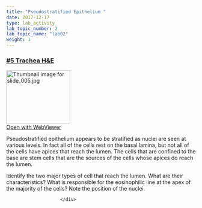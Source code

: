 ```yaml
---
title: "Pseudostratified Epithelium "
date: 2017-12-17
type: lab_activity
lab_topic_number: 2
lab_topic_name: "lab02"
weight: 1
---
```

<div class="entrybody">
						<h3><u>#5 Trachea <span class="caps">H&amp;E</span></u></h3>

<div class="thumbnail"> <a href="http://virtualslides.cumc.columbia.edu/05.svs/view.apml?" target="_blank"><img alt="Thumbnail image for slide_005.jpg" src="/assets/images/slide_005-thumb-170x143-1407.jpg" width="170" height="143" class="mt-image-left"></a><br><a href="http://virtualslides.cumc.columbia.edu/05.svs/view.apml?" target="_blank">Open with WebViewer</a> </div>

<p>Pseudostratified epithelium appears to be stratified as nuclei are seen at various levels.  In fact all of the cells rest on the basal lamina, but not all of the cells have apices that reach the lumen.  The cells that are confined to the base are stem cells that are the sources of the cells whose apices do reach the lumen. </p>

<p>Identify the two major types of cell that reach the lumen.  What are their characteristics?   What is responsible for the eosinophilic line at the apex of the majority of the cells?  Note the position of the nuclei.</p>
						
						
						</div>
